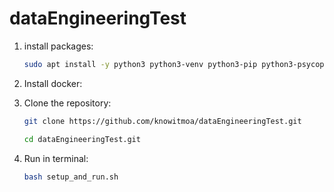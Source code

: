 # dataEngineeringTest

1. install packages:
      ```bash
      sudo apt install -y python3 python3-venv python3-pip python3-psycopg2 libpq-dev
      ```

2. Install docker:

3. Clone the repository:

   ```bash
   git clone https://github.com/knowitmoa/dataEngineeringTest.git

   cd dataEngineeringTest.git
   ```

4. Run in terminal:

   ```bash
   bash setup_and_run.sh
   ```
